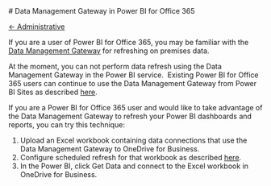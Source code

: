 <properties pageTitle="Data Management Gateway in Power BI for Office 365" description="Data Management Gateway in Power BI for Office 365" services="powerbi" documentationCenter="" authors="v-anpasi" manager="mblythe" editor=""/>
<tags ms.service="powerbi" ms.devlang="NA" ms.topic="article" ms.tgt_pltfrm="NA" ms.workload="powerbi" ms.date="06/26/2015" ms.author="v-anpasi"/>
# Data Management Gateway in Power BI for Office 365

[← Administrative](https://support.powerbi.com/knowledgebase/topics/63248-administrative)

If you are a user of Power BI for Office 365, you may be familiar with the [Data Management Gateway](https://www.google.com/url?sa=t&rct=j&q=&esrc=s&source=web&cd=2&cad=rja&uact=8&ved=0CDgQFjAB&url=http%3A%2F%2Foffice.microsoft.com%2Fen-us%2Foffice365-sharepoint-online-enterprise-help%2Fintroduction-to-data-management-gateway-HA104079171.aspx&ei=N9fTVK-9G5e1oQSy7oEI&usg=AFQjCNHqjIu9Y-CXI7To2AUHOm4pxcxHyg&sig2=L9R4eBJ_ISpCxjg3cPcYxQ&bvm=bv.85464276,d.cGU) for refreshing on premises data.

At the moment, you can not perform data refresh using the Data Management Gateway in the Power BI service.  Existing Power BI for Office 365 users can continue to use the Data Management Gateway from Power BI Sites as described [here](https://support.office.com/en-us/article/schedule-data-refresh-for-reports-in-Power-BI-for-Office-365-7d6d2816-7fb0-4c5f-a353-d5bd13124985).

If you are a Power BI for Office 365 user and would like to take advantage of the Data Management Gateway to refresh your Power BI dashboards and reports, you can try this technique:

1.  Upload an Excel workbook containing data connections that use the Data Management Gateway to OneDrive for Business.
2.  Configure scheduled refresh for that workbook as described [here](https://support.office.com/en-us/article/schedule-data-refresh-for-reports-in-Power-BI-for-Office-365-7d6d2816-7fb0-4c5f-a353-d5bd13124985).
3.  In the Power BI, click Get Data and connect to the Excel workbook in OneDrive for Business.